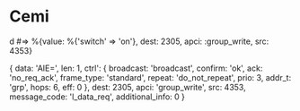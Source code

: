 # Cemi


d #=> %{value: %{'switch' => 'on'}, dest: 2305, apci: :group_write, src: 4353}

{ data: 'AIE=', len: 1, ctrl': { broadcast: 'broadcast', confirm: 'ok', ack: 'no_req_ack', frame_type: 'standard', repeat: 'do_not_repeat', prio: 3, addr_t: 'grp', hops: 6, eff: 0 }, dest: 2305, apci: 'group_write', src: 4353, message_code: 'l_data_req', additional_info: 0 }